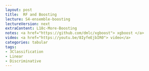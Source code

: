 ```yaml
---
layout: post
title:  RF and Boosting
lecture: S4-ensemble-boosting
lectureVersion: next
extraContent: L18c-More-Boosting  
notes: <a href="https://github.com/dmlc/xgboost"> xgboost </a> 
video: <a href="https://youtu.be/8IyfeEjbIR0"> video</a> 
categories: tabular
tags:
- 3Classification
- Linear
- Discriminative
---
```

